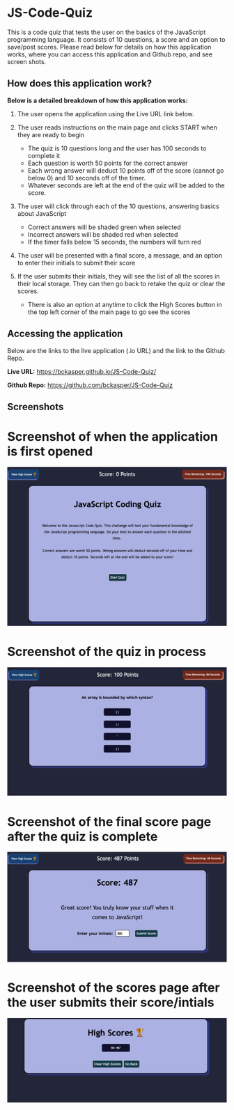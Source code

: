 # JS-Code-Quiz
This is a code quiz that tests the user on the basics of the JavaScript programming language. It consists of 10 questions, a score and an option to save/post scores. Please read below for details on how this application works, where you can access this application and Github repo, and see screen shots. 



## How does this application work?
**Below is a detailed breakdown of how this application works:**

1. The user opens the application using the Live URL link below.

2. The user reads instructions on the main page and clicks START when they are ready to begin
    - The quiz is 10 questions long and the user has 100 seconds to complete it
    - Each question is worth 50 points for the correct answer
    - Each wrong answer will deduct 10 points off of the score (cannot go below 0) and 10 seconds off of the timer.
    - Whatever seconds are left at the end of the quiz will be added to the score.

3. The user will click through each of the 10 questions, answering basics about JavaScript
    - Correct answers will be shaded green when selected
    - Incorrect answers will be shaded red when selected
    - If the timer falls below 15 seconds, the numbers will turn red

4. The user will be presented with a final score, a message, and an option to enter their initials to submit their score

5. If the user submits their initials, they will see the list of all the scores in their local storage. They can then go back to retake the quiz or clear the scores.
    - There is also an option at anytime to click the High Scores button in the top left corner of the main page to go see the scores



## Accessing the application
Below are the links to the live application (.io URL) and the link to the Github Repo.

**Live URL:** https://bckasper.github.io/JS-Code-Quiz/ 

**Github Repo:** https://github.com/bckasper/JS-Code-Quiz




## Screenshots
# Screenshot of when the application is first opened
![Screenshot of when the application is first opened](Assets/Screenshots/Main_page.png)

# Screenshot of the quiz in process
![Screenshot of the quiz in process](Assets/Screenshots/Quiz_Screenshot.png)

# Screenshot of the final score page after the quiz is complete
![Screenshot of the final score page after the quiz is complete](Assets/Screenshots/Final_Score_page.png)

# Screenshot of the scores page after the user submits their score/intials
![Screenshot of the scores page after the user submits their score/intials](Assets/Screenshots/High_Scores_Page.png)